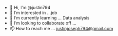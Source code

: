 - 👋 Hi, I’m @justin794
- 👀 I’m interested in ...job
- 🌱 I’m currently learning ... Data analysis 
- 💞️ I’m looking to collaborate off ...
- 📫 How to reach me ... justinjoseph794@gmail.com

<!---
justin794/justin794 is a ✨ special ✨ repository because its `README.md` (this file) appears on your GitHub profile.
You can click the Preview link to take a look at your changes.
--->
